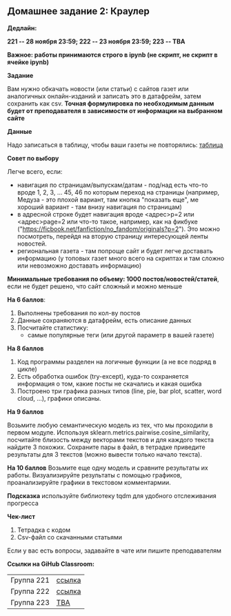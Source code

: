 ## Домашнее задание 2: Краулер

**Дедлайн:**

**221 -- 28 ноября 23:59; 222 -- 23 ноября 23:59; 223 -- TBA**
 

**Важное: работы принимаются строго в ipynb (не скрипт, не скрипт в ячейке ipynb)**

**Задание**

Вам нужно обкачать новости (или статьи) с сайтов газет или аналогичных онлайн-изданий и записать это в датафрейм, затем сохранить как csv. **Точная формулировка по необходимым данным будет от преподавателя в зависимости от информации на выбранном сайте**

**Данные**

Надо записаться в таблицу, чтобы ваши газеты не повторялись: [таблица](https://docs.google.com/spreadsheets/d/1R42INz6Q87GaAJjhIMlvnzf3j_VZ47c3bW-z0TgvEH4/edit?usp=sharing)

**Совет по выбору**

Легче всего, если:

- навигация по страницам/выпускам/датам - под/над есть что-то вроде 1, 2, 3, ... 45, 46 по которым переход на страницы (например, Медуза - это плохой вариант, там кнопка "показать еще", мe хороший вариант - там внизу навигация по страницам)
- в адресной строке будет навигация вроде <адрес>p=2 или  <адрес>page=2 или что-то такое, например, как на фикбуке ("https://ficbook.net/fanfiction/no_fandom/originals?p=2"). Это можно посмотреть, перейдя на вторую страницу интересующей ленты новостей.
- региональная газета - там попроще сайт и будет легче доставать информацию (у топовых газет много всего на скриптах и там сложно или невозможно доставать информацию)


**Минимальные требования по объему: 1000 постов/новостей/статей**, если не будет решено, что сайт сложный и можно меньше

**На 6 баллов**:

1. Выполнены требования по кол-ву постов
3. Данные сохраняются в датафрейм, есть описание данных
4. Посчитайте статистику:
   - самые популярные теги (или другой параметр в вашей газете)


**На 8 баллов**

1. Код программы разделен на логичные функции (а не все подряд в цикле)
2. Есть обработка ошибок (try-except), куда-то сохраняется информация о том, какие посты не скачались и какая ошибка
4. Построено три графика разных типов (line, pie, bar plot, scatter, word cloud, ...), графики описаны.

**На 9 баллов**

Возьмите любую семантическую модель из тех, что мы проходили в первом модуле. Используя sklearn.metrics.pairwise.cosine_similarity, посчитайте близость между векторами текстов и для каждого текста найдите 3 похожих. Сохраните пары в файл, в тетрадке приведите результаты для 3 текстов (можно вывести только начало текста). 

**На 10 баллов**
Возьмите еще одну модель и сравните результаты их работы. Визуализируйте результаты с помощью графиков, проанализируйте графики в текстовом комментармии.

**Подсказка** используйте библиотеку tqdm для удобного отслеживания прогресса

**Чек-лист**

1. Тетрадка с кодом
2. Csv-файл со скачанными статьями

Если у вас есть вопросы, задавайте в чате или пишите преподавателям

**Ссылки на GiHub Classroom:**

<table>
    <tr><td>Группа 221</td><td><a href="https://classroom.github.com/a/WPuS2Rlk">ссылка</a></td></tr>
    <tr><td>Группа 222</td><td><a href="https://classroom.github.com/a/evKcH9Aw">ссылка</a></td></td></tr>
    <tr><td>Группа 223</td><td><a href="">TBA</a></td></td></tr>       
</table>


